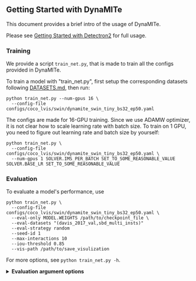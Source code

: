 ## Getting Started with DynaMITe

This document provides a brief intro of the usage of DynaMITe.

Please see [Getting Started with Detectron2](https://github.com/facebookresearch/detectron2/blob/master/GETTING_STARTED.md) for full usage.


### Training

We provide a script `train_net.py`, that is made to train all the configs provided in DynaMITe.

To train a model with "train_net.py", first
setup the corresponding datasets following
[DATASETS.md](DATASETS.md),
then run:
```
python train_net.py --num-gpus 16 \
  --config-file configs/coco_lvis/swin/dynamite_swin_tiny_bs32_ep50.yaml
```

The configs are made for 16-GPU training.
Since we use ADAMW optimizer, it is not clear how to scale learning rate with batch size.
To train on 1 GPU, you need to figure out learning rate and batch size by yourself:
```
python train_net.py \
  --config-file configs/coco_lvis/swin/dynamite_swin_tiny_bs32_ep50.yaml \
  --num-gpus 1 SOLVER.IMS_PER_BATCH SET_TO_SOME_REASONABLE_VALUE SOLVER.BASE_LR SET_TO_SOME_REASONABLE_VALUE
```


### Evaluation
To evaluate a model's performance, use
```
python train_net.py \
  --config-file configs/coco_lvis/swin/dynamite_swin_tiny_bs32_ep50.yaml \
  --eval-only MODEL.WEIGHTS /path/to/checkpoint_file \
  --eval-datasets "(davis_2017_val,sbd_multi_insts)"
  --eval-strategy random
  --seed-id 1
  --max-interactions 10
  --iou-threshold 0.85
  --vis-path /path/to/save_visulization
```
For more options, see `python train_net.py -h`.

<details>
<summary><b>Evaluation argument options</b></summary>
<ul>
    <!-- <li>Visualisation parameters</li> -->
    <!-- <ul> -->
    <li><i>--eval-datasets: </i> Expect a list of names of registered datasets that you want your model to evaluate on. See [Preparing Datasets for DynaMITe](assets/DATASETS.md) for more details.Available options are:</li>
    Single-instnace datasets:
    <ul>
        <li><i>GrabCut</i></li>
        <li><i>Brekeley</i></li>
        <li><i>COCO_Mval</i></li>
        <li><i>davis_single_inst</i></li>
        <li><i>pascal_voc_single</i></li>
        <li><i>sbd_single_inst</i></li>
    </ul> 
    Multi-instance datsets:
    <ul>
        <li><i>coco_2017_val</i></li>
        <li><i>davis_2017_val</i></li>
        <li><i>sbd_multi_insts</i></li>
    </ul>
    <li><i>--eval-strategy: </i> Click sampling strategy for evaluating multi-instance interactive segmentation. Available options are:</li>
    <ul>
        <li><i>best</i></li>
        <li><i>random</i></li>
        <li><i>worst</i></li>
        <li><i>max_dt</i></li>
        <li><i>round_robin</i></li>
        <li><i>wlb</i></li>
    </ul> 
    where wlb: worst with limit, max_dat: maximum distance transform based strategy.
    <li><i>--seed-id: </i> Fixing seed for random evaluation strategy for reproducibility.</li>
    <li><i>--max-interactions: </i> Maximum number of clicks per object/instance. Normally set to 20 for single-instnace and 10 for multi-instance evaluation.</li>
    <li><i>--iou-threshold: </i> Desired IoU threshold for evaluation. Normally set to 0.90 for single-instnace and 0.85 for multi-instance evaluation.</li>
    <li><i>--vis-path: </i> Path to save segmentation visualization after each click. By default, set to None.</li>
</ul>
</details>

